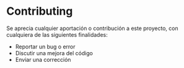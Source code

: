 # Contributing
Se aprecia cualquier aportación o contribución a este proyecto, con cualquiera de las siguientes finalidades:

- Reportar un bug o error
- Discutir una mejora del código
- Enviar una corrección
